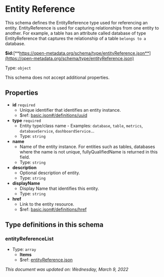# Entity Reference

This schema defines the EntityReference type used for referencing an entity. EntityReference is used for capturing relationships from one entity to another. For example, a table has an attribute called database of type EntityReference that captures the relationship of a table `belongs to a` database.

**$id:**[**https://open-metadata.org/schema/type/entityReference.json**](https://open-metadata.org/schema/type/entityReference.json)

Type: `object`

This schema does not accept additional properties.

## Properties

* **id** `required`
  * Unique identifier that identifies an entity instance.
  * $ref: [basic.json#/definitions/uuid](basic.md#uuid)
* **type** `required`
  * Entity type/class name - Examples: `database`, `table`, `metrics`, `databaseService`, `dashboardService`...
  * Type: `string`
* **name**
  * Name of the entity instance. For entities such as tables, databases where the name is not unique, fullyQualifiedName is returned in this field.
  * Type: `string`
* **description**
  * Optional description of entity.
  * Type: `string`
* **displayName**
  * Display Name that identifies this entity.
  * Type: `string`
* **href**
  * Link to the entity resource.
  * $ref: [basic.json#/definitions/href](basic.md#href)

## Type definitions in this schema

### entityReferenceList

* Type: `array`
  * **Items**
  * $ref: [entityReference.json](entityreference.md)

_This document was updated on: Wednesday, March 9, 2022_
